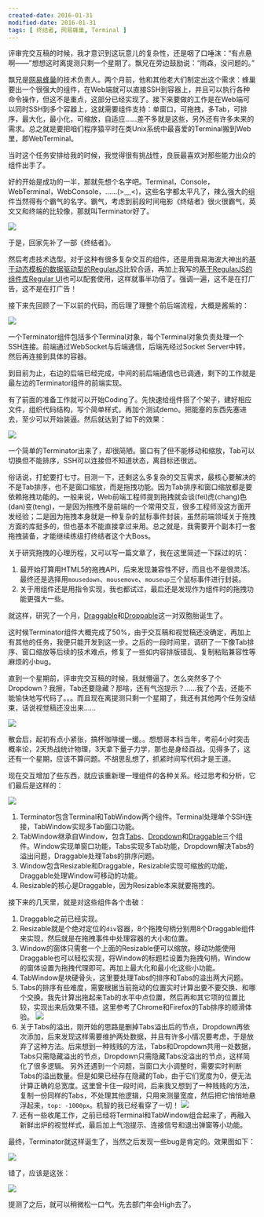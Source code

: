 ```yaml
---
created-date: 2016-01-31
modified-date: 2016-01-31
tags: [ 终结者, 网易蜂巢, Terminal ]
---
```


评审完交互稿的时候，我才意识到这玩意儿的复杂性，还是咽了口唾沫：“有点悬啊——”想想这时离提测只剩一个星期了。飘兄在旁边鼓励说：“雨森，没问题的。”

飘兄是[网易蜂巢](https://c.163.com)的技术负责人。两个月前，他和其他老大们制定出这个需求：蜂巢要出一个很强大的组件，在Web端就可以直接SSH到容器上，并且可以执行各种命令操作，但这不是重点，这部分已经实现了。接下来要做的工作是在Web端可以同时SSH到多个容器上，这就需要组件支持：单窗口，可拖拽，多Tab，可排序，最大化，最小化，可缩放，自适应……差不多就是这些，另外还有许多未来的需求。总之就是要把咱们程序猿平时在类Unix系统中最喜爱的Terminal搬到Web里，即WebTerminal。

当时这个任务安排给我的时候，我觉得很有挑战性，良辰最喜欢对那些能力出众的组件出手了。

好的开始是成功的一半，那就先想个名字吧。Terminal，Console，WebTerminal，WebConsole，……(>﹏<)，这些名字都太平凡了，辣么强大的组件当然得有个霸气的名字。霸气，考虑到前段时间电影《终结者》很火很霸气，英文又和终端的比较像，那就叫Terminator好了。

![](img/terminator2-400x400.jpg)

于是，回家先补了一部《终结者》。

然后考虑技术选型。对于这种有很多复杂交互的组件，还是用我易海波大神出的[基于动态模板的数据驱动型的RegularJS](http://regularjs.github.io/guide/zh/index.html)比较合适，再加上我写的[基于RegularJS的组件库Regular UI](http://regular-ui.github.io/index.html)也可以配套使用，这样就事半功倍了。强调一遍，这不是在打广告，这不是在打广告！

接下来先回顾了一下以前的代码，而后理了理整个前后端流程，大概是酱紫的：

![](img/dataflow.png)

一个Terminator组件包括多个Terminal对象，每个Terminal对象负责处理一个SSH连接。前端通过WebSocket与后端通信，后端先经过Socket Server中转，然后再连接到具体的容器。

到目前为止，右边的后端已经完成，中间的前后端通信也已调通，剩下的工作就是最左边的Terminator组件的前端实现。

有了前面的准备工作就可以开始Coding了。先快速给组件搭了个架子，建好相应文件，组织代码结构，写个简单样式，再加个测试demo。把能塞的东西先塞进去，至少可以开始装逼。然后就达到了如下的效果：

![](img/simple.png)

一个简单的Terminator出来了，却很简陋。窗口有了但不能移动和缩放，Tab可以切换但不能排序，SSH可以连接但不知道状态，离目标还很远。

俗话说，打蛇要打七寸。目测一下，还剩这么多复杂的交互需求，最核心要解决的不是Tab排序，也不是窗口缩放，而是拖拽功能。因为Tab排序和窗口缩放都是要依赖拖拽功能的。一般来说，Web前端工程师提到拖拽就会谈(fei)虎(chang)色(dan)变(teng)，一是因为拖拽不是前端的一个常用交互，很多工程师没这方面开发经验；二是因为拖拽本身就是一种复杂的鼠标事件封装，虽然前端领域关于拖拽方面的库挺多的，但也基本不能直接拿过来用。总之就是，我需要开个副本打一套拖拽装备，才能继续练级打终结者这个大Boss。

关于研究拖拽的心理历程，又可以写一篇文章了，我在这里简述一下踩过的坑：
1. 最开始打算用HTML5的拖拽API，后来发现兼容性不好，而且也不是很灵活。最终还是选择用`mousedown`、`mousemove`、`mouseup`三个鼠标事件进行封装。
2. 关于用组件还是用指令实现，我也都试过，最后还是发现作为组件时的拖拽功能更强大一些。

就这样，研究了一个月，[Draggable](http://regular-ui.github.io/jsmodule/draggable.html)和[Droppable](http://regular-ui.github.io/jsmodule/droppable.html)这一对双胞胎诞生了。

这时候Terminator组件大概完成了50%，由于交互稿和视觉稿还没确定，再加上有其他的任务，我便只能开发到这一步。之后的一段时间里，调研了一下像Tab排序、窗口缩放等后续的技术难点，修复了一些如内容排版错乱、复制粘贴兼容性等麻烦的小bug。

直到一个星期前，评审完交互稿的时候，我就懵逼了。怎么突然多了个Dropdown？我擦，Tab还要隐藏？那啥，还有气泡提示？……我了个去，还能不能愉快地写代码了。。。而且现在离提测只剩一个星期了，我还有其他两个任务没结束，话说视觉稿还没出来……

![](img/成龙抓狂.jpg)

散会后，起初有点小紧张，搞杯咖啡缓一缓。。想想哥本科当年，考前4小时突击概率论，2天热战统计物理，3天拿下量子力学，那也是身经百战，见得多了，这还有一个星期，应该不算问题。不胡思乱想了，抓紧时间写代码才是王道。

现在交互增加了些东西，就应该重新理一理组件的各种关系。经过思考和分析，它们最后是这样的：

![](img/structure.png)

1. Terminator包含Terminal和TabWindow两个组件。Terminal处理单个SSH连接，TabWindow实现多Tab窗口功能。
2. TabWindow继承自Window，包含[Tabs](http://regular-ui.github.io/jsmodule/tabs.html)、[Dropdown](http://regular-ui.github.io/jsunit/dropdown.html)和[Draggable](http://regular-ui.github.io/jsmodule/draggable.html)三个组件。Window实现单窗口功能，Tabs实现多Tab功能，Dropdown解决Tabs的溢出问题，Draggable处理Tabs的排序问题。
3. Window包含Resizable和Draggable，Resizable实现可缩放的功能，Draggable处理Window可移动的功能。
4. Resizable的核心是Draggable，因为Resizable本来就要拖拽的。

接下来的几天里，就是对这些组件各个击破：

1. Draggable之前已经实现。
2. Resizable就是个绝对定位的`div`容器，8个拖拽句柄分别用8个Draggable组件来实现，然后就是在拖拽事件中处理容器的大小和位置。
3. Window的窗体只需套一个上面的Resizable便可以缩放。移动功能使用Draggable也可以轻松实现，将Window的标题栏设置为拖拽句柄，Window的窗体设置为拖拽代理即可。再加上最大化和最小化这些小功能。
4. TabWindow是块硬骨头，这里要处理Tabs的排序和Tabs的溢出两大问题。
5. Tabs的排序有些难度，需要根据当前拖动的位置实时计算出要不要交换、和哪个交换。我先计算出拖起来Tab的水平中点位置，然后再和其它项的位置比较，实现出来后效果不错。这里参考了Chrome和Firefox的Tab排序的顺滑体验。
![](img/move.png)
6. 关于Tabs的溢出，刚开始的思路是删掉Tabs溢出后的节点，Dropdown再依次添加，后来发现这样需要维护两处数据，并且有许多小情况要考虑，于是放弃了这种方法。后来想到一种贱贱的方法，Tabs和Dropdown共用一处数据，Tabs只需隐藏溢出的节点，Dropdown只需隐藏Tabs没溢出的节点，这样简化了很多逻辑。
另外还遇到一个问题，当窗口大小调整时，需要实时判断Tabs的溢出数量。但是如果已经存在隐藏的Tab，由于它们宽度为0，便无法计算正确的总宽度。这里曾卡住一段时间，后来我又想到了一种贱贱的方法，复制一份同样的Tabs，不处理其他逻辑，只用来测量宽度，然后把它悄悄地悬浮起来，`top: -1000px`。机智的我已经看穿了一切！
![](img/dropdown.png)
7. 还有一些收尾工作，之前已经将Terminal和TabWindow组合起来了，再融入新鲜出炉的视觉样式，最后加上气泡提示、连接信号和退出弹窗等小功能。

最终，Terminator就这样诞生了，当然之后发现一些bug是肯定的。效果图如下：

![](img/new.jpg)

错了，应该是这张：

![](img/final.png)

提测了之后，就可以稍微松一口气。先去部门年会High去了。
